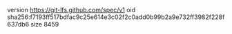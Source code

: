 version https://git-lfs.github.com/spec/v1
oid sha256:f7193ff517bdfac9c25e614e3c02f2c0add0b99b2a9e732ff3982f228f637db6
size 8459
